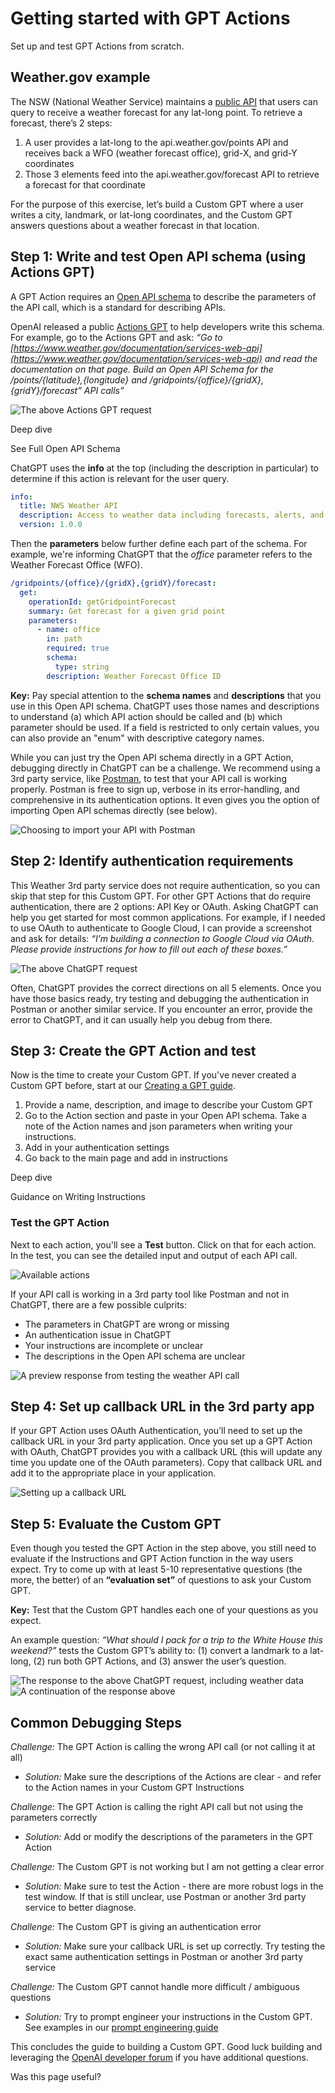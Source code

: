 Getting started with GPT Actions
================================

Set up and test GPT Actions from scratch.

Weather.gov example
-------------------

The NSW (National Weather Service) maintains a [public API](https://www.weather.gov/documentation/services-web-api) that users can query to receive a weather forecast for any lat-long point. To retrieve a forecast, there’s 2 steps:

1.  A user provides a lat-long to the api.weather.gov/points API and receives back a WFO (weather forecast office), grid-X, and grid-Y coordinates
2.  Those 3 elements feed into the api.weather.gov/forecast API to retrieve a forecast for that coordinate

For the purpose of this exercise, let’s build a Custom GPT where a user writes a city, landmark, or lat-long coordinates, and the Custom GPT answers questions about a weather forecast in that location.

Step 1: Write and test Open API schema (using Actions GPT)
----------------------------------------------------------

A GPT Action requires an [Open API schema](https://swagger.io/specification/) to describe the parameters of the API call, which is a standard for describing APIs.

OpenAI released a public [Actions GPT](https://chatgpt.com/g/g-TYEliDU6A-actionsgpt) to help developers write this schema. For example, go to the Actions GPT and ask: _“Go to [https://www.weather.gov/documentation/services-web-api](https://www.weather.gov/documentation/services-web-api) and read the documentation on that page. Build an Open API Schema for the /points/{latitude},{longitude} and /gridpoints/{office}/{gridX},{gridY}/forecast” API calls”_

![The above Actions GPT request](https://cdn.openai.com/API/images/guides/actions_action_gpt.png)

Deep dive

See Full Open API Schema

ChatGPT uses the **info** at the top (including the description in particular) to determine if this action is relevant for the user query.

```yaml
info:
  title: NWS Weather API
  description: Access to weather data including forecasts, alerts, and observations.
  version: 1.0.0
```

Then the **parameters** below further define each part of the schema. For example, we're informing ChatGPT that the _office_ parameter refers to the Weather Forecast Office (WFO).

```yaml
/gridpoints/{office}/{gridX},{gridY}/forecast:
  get:
    operationId: getGridpointForecast
    summary: Get forecast for a given grid point
    parameters:
      - name: office
        in: path
        required: true
        schema:
          type: string
        description: Weather Forecast Office ID
```

**Key:** Pay special attention to the **schema names** and **descriptions** that you use in this Open API schema. ChatGPT uses those names and descriptions to understand (a) which API action should be called and (b) which parameter should be used. If a field is restricted to only certain values, you can also provide an "enum" with descriptive category names.

While you can just try the Open API schema directly in a GPT Action, debugging directly in ChatGPT can be a challenge. We recommend using a 3rd party service, like [Postman](https://www.postman.com/), to test that your API call is working properly. Postman is free to sign up, verbose in its error-handling, and comprehensive in its authentication options. It even gives you the option of importing Open API schemas directly (see below).

![Choosing to import your API with Postman](https://cdn.openai.com/API/images/guides/actions_import.png)

Step 2: Identify authentication requirements
--------------------------------------------

This Weather 3rd party service does not require authentication, so you can skip that step for this Custom GPT. For other GPT Actions that do require authentication, there are 2 options: API Key or OAuth. Asking ChatGPT can help you get started for most common applications. For example, if I needed to use OAuth to authenticate to Google Cloud, I can provide a screenshot and ask for details: _“I’m building a connection to Google Cloud via OAuth. Please provide instructions for how to fill out each of these boxes.”_

![The above ChatGPT request](https://cdn.openai.com/API/images/guides/actions_oauth_panel.png)

Often, ChatGPT provides the correct directions on all 5 elements. Once you have those basics ready, try testing and debugging the authentication in Postman or another similar service. If you encounter an error, provide the error to ChatGPT, and it can usually help you debug from there.

Step 3: Create the GPT Action and test
--------------------------------------

Now is the time to create your Custom GPT. If you've never created a Custom GPT before, start at our [Creating a GPT guide](https://help.openai.com/en/articles/8554397-creating-a-gpt).

1.  Provide a name, description, and image to describe your Custom GPT
2.  Go to the Action section and paste in your Open API schema. Take a note of the Action names and json parameters when writing your instructions.
3.  Add in your authentication settings
4.  Go back to the main page and add in instructions

Deep dive

Guidance on Writing Instructions

### Test the GPT Action

Next to each action, you'll see a **Test** button. Click on that for each action. In the test, you can see the detailed input and output of each API call.

![Available actions](https://cdn.openai.com/API/images/guides/actions_available_action.png)

If your API call is working in a 3rd party tool like Postman and not in ChatGPT, there are a few possible culprits:

*   The parameters in ChatGPT are wrong or missing
*   An authentication issue in ChatGPT
*   Your instructions are incomplete or unclear
*   The descriptions in the Open API schema are unclear

![A preview response from testing the weather API call](https://cdn.openai.com/API/images/guides/actions_test_action.png)

Step 4: Set up callback URL in the 3rd party app
------------------------------------------------

If your GPT Action uses OAuth Authentication, you’ll need to set up the callback URL in your 3rd party application. Once you set up a GPT Action with OAuth, ChatGPT provides you with a callback URL (this will update any time you update one of the OAuth parameters). Copy that callback URL and add it to the appropriate place in your application.

![Setting up a callback URL](https://cdn.openai.com/API/images/guides/actions_bq_callback.png)

Step 5: Evaluate the Custom GPT
-------------------------------

Even though you tested the GPT Action in the step above, you still need to evaluate if the Instructions and GPT Action function in the way users expect. Try to come up with at least 5-10 representative questions (the more, the better) of an **“evaluation set”** of questions to ask your Custom GPT.

**Key:** Test that the Custom GPT handles each one of your questions as you expect.

An example question: _“What should I pack for a trip to the White House this weekend?”_ tests the Custom GPT’s ability to: (1) convert a landmark to a lat-long, (2) run both GPT Actions, and (3) answer the user’s question.

![The response to the above ChatGPT request, including weather data](https://cdn.openai.com/API/images/guides/actions_prompt_2_actions.png) ![A continuation of the response above](https://cdn.openai.com/API/images/guides/actions_output.png)

Common Debugging Steps
----------------------

_Challenge:_ The GPT Action is calling the wrong API call (or not calling it at all)

*   _Solution:_ Make sure the descriptions of the Actions are clear - and refer to the Action names in your Custom GPT Instructions

_Challenge:_ The GPT Action is calling the right API call but not using the parameters correctly

*   _Solution:_ Add or modify the descriptions of the parameters in the GPT Action

_Challenge:_ The Custom GPT is not working but I am not getting a clear error

*   _Solution:_ Make sure to test the Action - there are more robust logs in the test window. If that is still unclear, use Postman or another 3rd party service to better diagnose.

_Challenge:_ The Custom GPT is giving an authentication error

*   _Solution:_ Make sure your callback URL is set up correctly. Try testing the exact same authentication settings in Postman or another 3rd party service

_Challenge:_ The Custom GPT cannot handle more difficult / ambiguous questions

*   _Solution:_ Try to prompt engineer your instructions in the Custom GPT. See examples in our [prompt engineering guide](https://platform.openai.com/docs/guides/prompt-engineering)

This concludes the guide to building a Custom GPT. Good luck building and leveraging the [OpenAI developer forum](https://community.openai.com/) if you have additional questions.

Was this page useful?